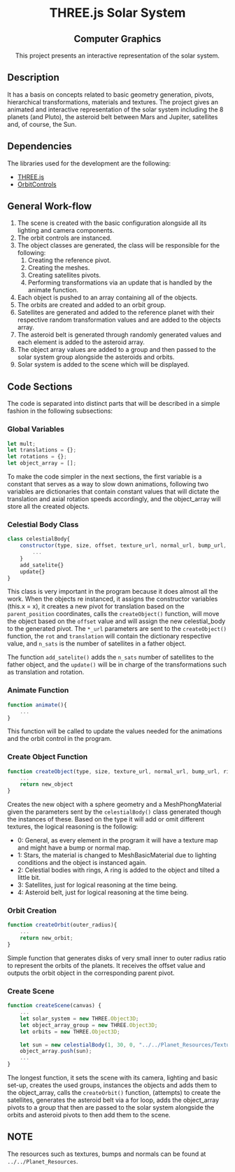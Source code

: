 <h1 align="center">THREE.js Solar System</h1>
<h2 align="center">Computer Graphics</h2>
<p align="center">This project presents an interactive representation of the solar system.</p>

## Description

It has a basis on concepts related to basic geometry generation, pivots, hierarchical transformations, materials and textures. The project gives an animated and interactive representation of the solar system including the 8 planets (and Pluto), the asteroid belt between Mars and Jupiter, satellites and, of course, the Sun.

## Dependencies

The libraries used for the development are the following:

- [THREE.js](https://threejs.org/)
- [OrbitControls](https://threejs.org/docs/#examples/en/controls/OrbitControls)

## General Work-flow

1. The scene is created with the basic configuration alongside all its lighting and camera components.
2. The orbit controls are instanced.
3. The object classes are generated, the class will be responsible for the following:
   1. Creating the reference pivot.
   2. Creating the meshes.
   3. Creating satellites pivots.
   4. Performing transformations via an update that is handled by the animate function.
4. Each object is pushed to an array containing all of the objects.
5. The orbits are created and added to an orbit group.
6. Satellites are generated and added to the reference planet with their respective random transformation values and are added to the objects array.
7. The asteroid belt is generated through randomly generated values and each element is added to the asteroid array.
8. The object array values are added to a group and then passed to the solar system group alongside the asteroids and orbits.
9. Solar system is added to the scene which will be displayed.

## Code Sections

The code is separated into distinct parts that will be described in a simple fashion in the following subsections:

### Global Variables

```javascript
let mult;
let translations = {};
let rotations = {};
let object_array = [];          
```

To make the code simpler in the next sections, the first variable is a constant that serves as a way to slow down animations, following two variables are dictionaries that contain constant values that will dictate the translation and axial rotation speeds accordingly, and the object_array will store all the created objects.

### Celestial Body Class

```javascript
class celestialBody{                                                            
	constructor(type, size, offset, texture_url, normal_url, bump_url, ring_url, parent_position, translation, rot, n_sats){
        ...
    }
    add_satelite{}
    update{}
}
```

This class is very important in the program because it does almost all the work. When the objects re instanced, it assigns the constructor variables (this.x = x), it creates a new pivot for translation based on the `parent_position` coordinates, calls the `createObject()` function, will move the object based on the `offset` value and will assign the new celestial_body to the generated pivot. The `*_url` parameters are sent to the `createObject()` function, the `rot` and  `translation` will contain the dictionary respective value, and  `n_sats` is the number of satellites in a father object.

The function  `add_satelite()`  adds the  `n_sats` number of satellites to the father object, and the  `update()`  will be in charge of the transformations such as translation and rotation.

### Animate Function

```javascript
function animate(){
	...
}
```

This function will be called to update the values needed for the animations and the orbit control in the program.

### Create Object Function

```javascript
function createObject(type, size, texture_url, normal_url, bump_url, ring_url){
    ...
    return new_object                                                           
}                 
```

Creates the new object with a sphere geometry and a MeshPhongMaterial given the parameters sent by the `celestialBody()` class generated though the instances of these. Based on the type it will add or omit different textures, the logical reasoning is the followig:

- 0: General, as every element in the program it will have a texture map and might have a bump or normal map.
- 1: Stars, the material is changed to MeshBasicMaterial due to lighting conditions and the object is instanced again.
- 2: Celestial bodies with rings, A ring is added to the object and tilted a little bit.
- 3: Satellites, just for logical reasoning at the time being.
- 4: Asteroid belt, just for logical reasoning at the time being.

### Orbit Creation

```javascript
function createOrbit(outer_radius){
	...
	return new_orbit;
}
```

Simple function that generates disks of very small inner to outer radius ratio to represent the orbits of the planets. It receives the offset value and outputs the orbit object in the corresponding parent pivot.

### Create Scene

```javascript
function createScene(canvas) {    
    ...
    let solar_system = new THREE.Object3D;
    let object_array_group = new THREE.Object3D;
    let orbits = new THREE.Object3D;
    
    let sun = new celestialBody(1, 30, 0, "../../Planet_Resources/Textures/2k_sun.jpg", "", "", "", solar_system.position, 0, rotations["sun"], 0);
    object_array.push(sun);
    ...
}

```

The longest function, it sets the scene with its camera, lighting and basic set-up,  creates the used groups, instances the objects and adds them to the object_array, calls the `createOrbit()`  function, (attempts) to create the satellites, generates the asteroid belt via a for loop, adds the object_array pivots to a group that then are passed to the solar system alongside the orbits and asteroid pivots to then add them to the scene.



## NOTE

The resources such as textures, bumps and normals can be found at `../../Planet_Resources`.
